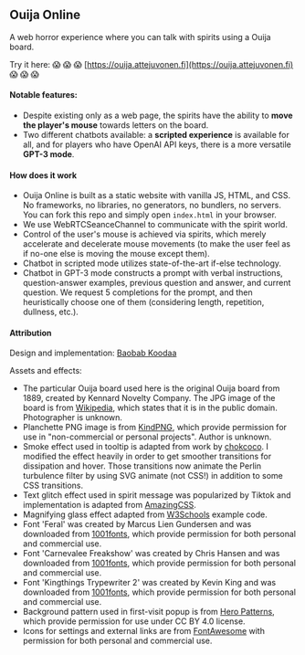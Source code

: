 ## Ouija Online

A web horror experience where you can talk with spirits using a Ouija board.

Try it here: :scream: :scream: :scream: [https://ouija.attejuvonen.fi](https://ouija.attejuvonen.fi) :scream: :scream: :scream:

#### Notable features:

- Despite existing only as a web page, the spirits have the ability to __move the player's mouse__ towards letters on the board.
- Two different chatbots available: a __scripted experience__ is available for all, and for players who have OpenAI API keys, there is a more versatile __GPT-3 mode__.

#### How does it work

- Ouija Online is built as a static website with vanilla JS, HTML, and CSS. No frameworks, no libraries, no generators, no bundlers, no servers. You can fork this repo and simply open `index.html` in your browser.
- We use WebRTCSeanceChannel to communicate with the spirit world.
- Control of the user's mouse is achieved via spirits, which merely accelerate and decelerate mouse movements (to make the user feel as if no-one else is moving the mouse except them).
- Chatbot in scripted mode utilizes state-of-the-art if-else technology.
- Chatbot in GPT-3 mode constructs a prompt with verbal instructions, question-answer examples, previous question and answer, and current question. We request 5 completions for the prompt, and then heuristically choose one of them (considering length, repetition, dullness, etc.).

#### Attribution

Design and implementation: [Baobab Koodaa](https://github.com/baobabKoodaa)

Assets and effects:

- The particular Ouija board used here is the original Ouija board from 1889, created by Kennard Novelty Company. The JPG image of the board is from [Wikipedia](https://en.wikipedia.org/wiki/Ouija#/media/File:Ouija_board_-_Kennard_Novelty_Company.png), which states that it is in the public domain. Photographer is unknown.
- Planchette PNG image is from [KindPNG](https://www.kindpng.com/imgv/hToiomo_transparent-planchette-png-ouija-board-planchette-png-png/), which provide permission for use in "non-commercial or personal projects". Author is unknown.
- Smoke effect used in tooltip is adapted from work by [chokcoco](https://segmentfault.com/a/1190000041189786/en). I modified the effect heavily in order to get smoother transitions for dissipation and hover. Those transitions now animate the Perlin turbulence filter by using SVG animate (not CSS!) in addition to some CSS transitions.
- Text glitch effect used in spirit message was popularized by Tiktok and implementation is adapted from [AmazingCSS](https://amazingcss.com/glitch-text-effect-like-tiktok/).
- Magnifying glass effect adapted from [W3Schools](https://www.w3schools.com/howto/howto_js_image_magnifier_glass.asp) example code.
- Font 'Feral' was created by Marcus Lien Gundersen and was downloaded from [1001fonts](https://www.1001fonts.com/feral-font.html), which provide permission for both personal and commercial use.
- Font 'Carnevalee Freakshow' was created by Chris Hansen and was downloaded from [1001fonts](https://www.1001fonts.com/carnivalee-freakshow-font.html), which provide permission for both personal and commercial use.
- Font 'Kingthings Trypewriter 2' was created by Kevin King and was downloaded from [1001fonts](https://www.1001fonts.com/kingthings-trypewriter-2-font.html), which provide permission for both personal and commercial use.
- Background pattern used in first-visit popup is from [Hero Patterns](https://heropatterns.com/), which provide permission for use under CC BY 4.0 license.
- Icons for settings and external links are from [FontAwesome](https://fontawesome.com/icons/gear?s=solid) with permission for both personal and commercial use.